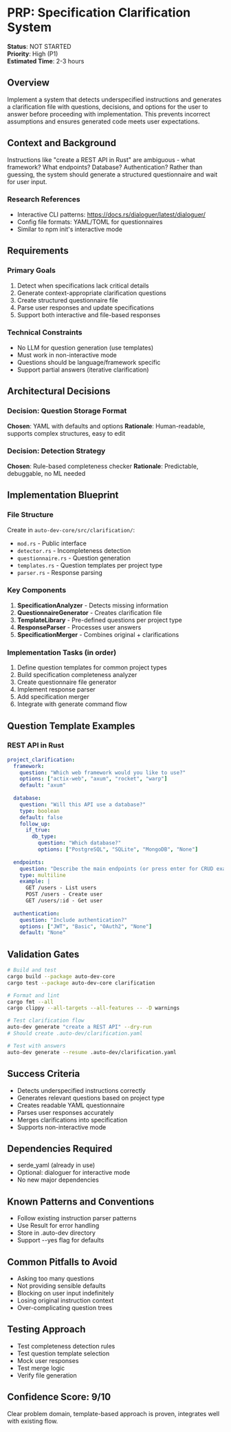 # PRP: Specification Clarification System

**Status**: NOT STARTED  
**Priority**: High (P1)  
**Estimated Time**: 2-3 hours

## Overview
Implement a system that detects underspecified instructions and generates a clarification file with questions, decisions, and options for the user to answer before proceeding with implementation. This prevents incorrect assumptions and ensures generated code meets user expectations.

## Context and Background
Instructions like "create a REST API in Rust" are ambiguous - what framework? What endpoints? Database? Authentication? Rather than guessing, the system should generate a structured questionnaire and wait for user input.

### Research References
- Interactive CLI patterns: https://docs.rs/dialoguer/latest/dialoguer/
- Config file formats: YAML/TOML for questionnaires
- Similar to npm init's interactive mode

## Requirements

### Primary Goals
1. Detect when specifications lack critical details
2. Generate context-appropriate clarification questions
3. Create structured questionnaire file
4. Parse user responses and update specifications
5. Support both interactive and file-based responses

### Technical Constraints
- No LLM for question generation (use templates)
- Must work in non-interactive mode
- Questions should be language/framework specific
- Support partial answers (iterative clarification)

## Architectural Decisions

### Decision: Question Storage Format
**Chosen**: YAML with defaults and options
**Rationale**: Human-readable, supports complex structures, easy to edit

### Decision: Detection Strategy
**Chosen**: Rule-based completeness checker
**Rationale**: Predictable, debuggable, no ML needed

## Implementation Blueprint

### File Structure
Create in `auto-dev-core/src/clarification/`:
- `mod.rs` - Public interface
- `detector.rs` - Incompleteness detection
- `questionnaire.rs` - Question generation
- `templates.rs` - Question templates per project type
- `parser.rs` - Response parsing

### Key Components
1. **SpecificationAnalyzer** - Detects missing information
2. **QuestionnaireGenerator** - Creates clarification file
3. **TemplateLibrary** - Pre-defined questions per project type
4. **ResponseParser** - Processes user answers
5. **SpecificationMerger** - Combines original + clarifications

### Implementation Tasks (in order)
1. Define question templates for common project types
2. Build specification completeness analyzer
3. Create questionnaire file generator
4. Implement response parser
5. Add specification merger
6. Integrate with generate command flow

## Question Template Examples

### REST API in Rust
```yaml
project_clarification:
  framework:
    question: "Which web framework would you like to use?"
    options: ["actix-web", "axum", "rocket", "warp"]
    default: "axum"
    
  database:
    question: "Will this API use a database?"
    type: boolean
    default: false
    follow_up:
      if_true:
        db_type:
          question: "Which database?"
          options: ["PostgreSQL", "SQLite", "MongoDB", "None"]
          
  endpoints:
    question: "Describe the main endpoints (or press enter for CRUD example):"
    type: multiline
    example: |
      GET /users - List users
      POST /users - Create user
      GET /users/:id - Get user
      
  authentication:
    question: "Include authentication?"
    options: ["JWT", "Basic", "OAuth2", "None"]
    default: "None"
```

## Validation Gates

```bash
# Build and test
cargo build --package auto-dev-core
cargo test --package auto-dev-core clarification

# Format and lint
cargo fmt --all
cargo clippy --all-targets --all-features -- -D warnings

# Test clarification flow
auto-dev generate "create a REST API" --dry-run
# Should create .auto-dev/clarification.yaml

# Test with answers
auto-dev generate --resume .auto-dev/clarification.yaml
```

## Success Criteria
- Detects underspecified instructions correctly
- Generates relevant questions based on project type
- Creates readable YAML questionnaire
- Parses user responses accurately
- Merges clarifications into specification
- Supports non-interactive mode

## Dependencies Required
- serde_yaml (already in use)
- Optional: dialoguer for interactive mode
- No new major dependencies

## Known Patterns and Conventions
- Follow existing instruction parser patterns
- Use Result for error handling
- Store in .auto-dev directory
- Support --yes flag for defaults

## Common Pitfalls to Avoid
- Asking too many questions
- Not providing sensible defaults
- Blocking on user input indefinitely
- Losing original instruction context
- Over-complicating question trees

## Testing Approach
- Test completeness detection rules
- Test question template selection
- Mock user responses
- Test merge logic
- Verify file generation

## Confidence Score: 9/10
Clear problem domain, template-based approach is proven, integrates well with existing flow.
